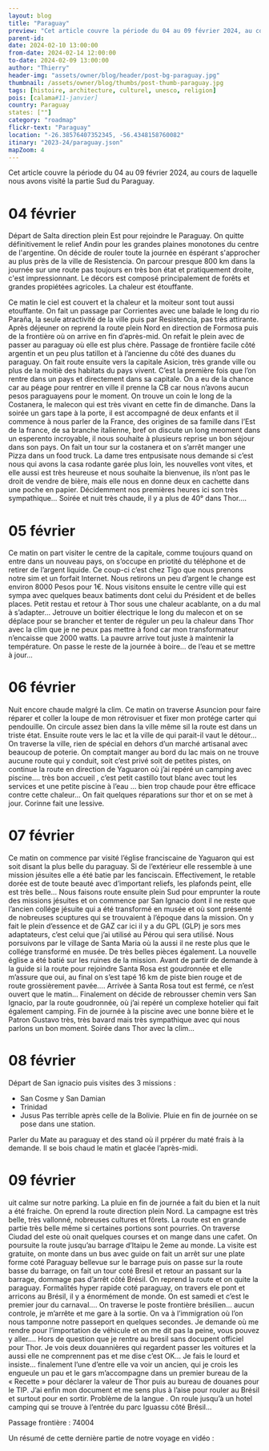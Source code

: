 ```yaml
---
layout: blog
title: "Paraguay"
preview: "Cet article couvre la période du 04 au 09 février 2024, au cours de laquelle nous avons visité la partie Sud du Paraguay."
parent-id:
date: 2024-02-10 13:00:00
from-date: 2024-02-14 12:00:00
to-date: 2024-02-09 13:00:00
author: "Thierry"
header-img: "assets/owner/blog/header/post-bg-paraguay.jpg"
thumbnail: /assets/owner/blog/thumbs/post-thumb-paraguay.jpg
tags: [histoire, architecture, culturel, unesco, religion]
pois: [calama#11-janvier]
country: Paraguay
states: [""]
category: "roadmap"
flickr-text: "Paraguay"
location: "-26.38576407352345, -56.4348158760082"
itinary: "2023-24/paraguay.json"
mapZoom: 4
---
```


Cet article couvre la période du 04 au 09 février 2024, au cours de laquelle nous avons visité la partie Sud du Paraguay.


# 04 février

Départ de Salta direction plein Est pour rejoindre le Paraguay. On quitte définitivement le relief Andin pour les grandes plaines monotones du centre de l'argentine. On décide de rouler toute la journée en éspérant s'approcher au plus près de la ville de Resistencia. On parcour presque 800 km dans la journée sur une route pas toujours en très bon état et pratiquement droite, c'est impressionnant. Le décors est composé principalement de forêts et grandes propiétées agricoles. La chaleur est étouffante.

Ce matin le ciel est couvert et la chaleur et la moiteur sont tout aussi etouffante. On fait un passage par Corrientes avec une balade le long du rio Paraña, la seule atractivité de la ville puis par Resistencia, pas très attirante. Après déjeuner on reprend la route plein Nord en direction de Formosa puis de la frontière où on arrive en fin d’après-mid. On refait le plein avec de passer au paraguay où elle est plus chère. Passage de frontière facile côté argentin et un peu plus tatillon et à l’ancienne du côté des duanes du paraguay.
On fait route ensuite vers la capitale Asicion, très grande ville ou plus de la moitiè des habitats du pays vivent. C’est la première fois que l’on rentre dans un pays et directement dans sa capitale. 
On a eu de la chance car au péage pour rentrer en ville il prenne la CB car nous n’avons aucun pesos paraguayens pour le moment.
On trouve un coin le long de la Costanera, le malecon qui est très vivant en cette fin de dimanche.
Dans la soirée un gars tape à la porte, il est accompagné de deux enfants et il commence à nous parler de la France, des origines de sa famille dans l’Est de la france, de sa branche italienne, bref on discute un long meoment dans un esperento incroyable, il nous souhaite à plusieurs reprise un bon séjour dans son pays.
On fait un tour sur la costanera et on s’arrêt manger une Pizza dans un food truck. La dame tres entpusisate nous demande si c’est nous qui avons la casa rodante garée plus loin, les nouvelles vont vites, et elle aussi est très heureuse et nous souhaite la bienvenue, ils n’ont pas le droit de vendre de bière, mais elle nous en donne deux en cachette dans une poche en papier. Décidemment nos premières heures ici son très sympathique…
Soirée et nuit très chaude, il y a plus de 40° dans Thor….


# 05 février

Ce matin on part visiter le centre de la capitale, comme toujours quand on entre dans un nouveau pays, on s’occupe en priotité du téléphone et de retirer de l’argent liquide.
Ce coup-ci c’est chez Tigo que nous prenons notre sim et un forfait Internet. Nous retirons un peu d’argent le change est environ 8000 Pesos pour 1€.
Nous visitons ensuite le centre ville qui est sympa avec quelques beaux batiments dont celui du Président et de belles places.
Petit restau et retour à Thor sous une chaleur acablante, on a du mal à s’adapter…
Jetrouve un boitier électrique le long du malecon et on se déplace pour se brancher et tenter de réguler un peu la chaleur dans Thor avec la clim que je ne peux pas mettre à fond car mon transformateur n’encaisse que 2000 watts. La pauvre arrive tout juste à maintenir la température.
On passe le reste de la journée à boire… de l’eau et se mettre à jour…



# 06 février

Nuit encore chaude malgré la clim.
Ce matin on traverse Asuncion pour faire réparer et coller la loupe de mon rétrovisuer et fixer mon protége carter qui pendouille. On circule assez bien dans la ville même sil la route est dans un triste état.
Ensuite route vers le lac et la ville de qui parait-il vaut le détour…
On traverse la ville, rien de spécial en dehors d’un marché artisanal avec beaucoup de poterie. On comptait manger au bord du lac mais on ne trouve aucune route qui y conduit, soit c’est privé soit de petites pistes, on continue la route en direction de Yaguaron où j’ai repéré un camping avec piscine….
très bon accueil , c’est petit castillo tout blanc avec tout les services et une petite piscine à l’eau … bien trop chaude pour être efficace contre cette chaleur…
On fait quelques réparations sur thor et on se met à jour. Corinne fait une lessive.

# 07 février

Ce matin on commence par visité l’église franciscaine de Yaguaron qui est soit disant la plus belle du paraguay. Si de l’extérieur elle ressemble à une mission jésuites elle a été batie par les fanciscain. Effectivement, le retable dorée est de toute beauté avec d’important reliefs, les plafonds peint, elle est très belle…
Nous faisons route ensuite plein Sud pour emprunter la route des missions jésuites et on commence par San Ignacio dont il ne reste que l’ancien collége jésuite qui a été transformé en musée et où sont présenté de nobreuses scuptures qui se trouvaient à l’époque dans la mission.
On y fait le plein d’essence et de GAZ car ici il y a du GPL (GLP) je sors mes adaptateurs, c’est celui que j’ai utilisé au Pérou qui sera utilisé.
Nous porsuivons par le village de Santa Maria où la aussi il ne reste plus que le collége transformé en musée. De très belles pièces également. La nouvelle église a été batié sur les ruines de la mission. Avant de partir de demande à la guide si la route pour rejoindre Santa Rosa est goudronnée et elle m’assure que oui, au final on s’est tapé 16 km de piste bien rouge et de route grossièrement pavée….
Arrivée à Santa Rosa tout est fermé, ce n’est ouvert que le matin…
Finalement on décide de rebrousser chemin vers San Ignacio, par la route goudronnée, où j’ai repéré un complexe hotelier qui fait également camping. Fin de journée à la piscine avec une bonne bière et le Patron Gustavo très, très bavard mais très sympathique avec qui nous parlons un bon moment. Soirée dans Thor avec la clim…

# 08 février

Départ de San ignacio puis visites des 3 missions :
- San Cosme y San Damian
- Trinidad
- Jusus
Pas terrible après celle de la Bolivie.
Pluie en fin de journée
on se pose dans une station.

Parler du Mate au paraguay et des stand où il prpérer du maté frais à la demande. Il se bois chaud le matin et glacée l’après-midi.


# 09 février

 uit calme sur notre parking. La pluie en fin de journée a fait du bien et la nuit a été fraiche.
On eprend la route direction plein Nord. La campagne est très belle, très vallonné, nobreuses cultures et fôrets. La route est en grande partie très belle même si certaines portions sont pourries. On traverse Ciudad del este où onait quelques courses et on mange dans une cafet.
On poursuite la route jusqu’au barrage d’Itaipu le 2eme au monde. La visite est gratuite, on monte dans un bus avec guide on fait un arrêt sur une plate forme coté Paraguay bellevue sur le barrage puis on passe sur la route basse du barrage, on fait un tour coté Bresil et retour an passant sur la barrage, dommage pas d’arrêt côté Brésil.
On reprend la route et on quite la paraguay. Formalités hyper rapide coté paraguay, on travers ele pont et arricons au Brésil, il  y a énormément de monde. On est samedi et c’est le premier jour du carnaval….
On traverse le poste frontière brésilien… aucun controle, je m’arrête et me gare à la sortie. On va à l’immigration où l’on nous tamponne notre passeport en quelques secondes. Je demande où me rendre pour l’importation de véhicule et on me dit pas la peine, vous pouvez y aller…. Hors de question que je rentre au bresil sans docupent officiel pour Thor. Je vois deux douannières qui regardent passer les voitures et la aussi elle ne comprennent pas et me dise c’est OK… Je fais le lourd et insiste… finalement l’une d’entre elle va voir un ancien, qui je crois les engueule un pau et le gars  m’accompagne dans un premier bureau de la « Recette » pour déclarer la valeur de Thor puis au bureau de douanes pour le TIP. J’ai enfin mon document et me sens plus à l’aise pour rouler au Brésil et surtout pour en sortir.
Problème de la langue
. On roule jusqu’à un hotel camping qui se trouve à l’entrée du parc Iguassu côté Brésil…

Passage frontière : 74004





Un résumé de cette dernière partie de notre voyage en vidéo :

